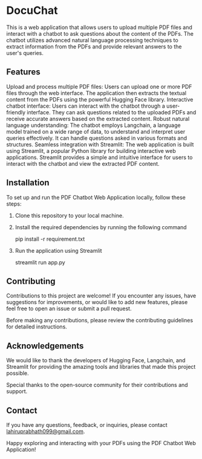 # DocuChat


This is a web application that allows users to upload multiple PDF files and interact with a chatbot to ask questions about the content of the PDFs. The chatbot utilizes advanced natural language processing techniques to extract information from the PDFs and provide relevant answers to the user's queries.

## Features
Upload and process multiple PDF files: Users can upload one or more PDF files through the web interface. The application then extracts the textual content from the PDFs using the powerful Hugging Face library.
Interactive chatbot interface: Users can interact with the chatbot through a user-friendly interface. They can ask questions related to the uploaded PDFs and receive accurate answers based on the extracted content.
Robust natural language understanding: The chatbot employs Langchain, a language model trained on a wide range of data, to understand and interpret user queries effectively. It can handle questions asked in various formats and structures.
Seamless integration with Streamlit: The web application is built using Streamlit, a popular Python library for building interactive web applications. Streamlit provides a simple and intuitive interface for users to interact with the chatbot and view the extracted PDF content.

## Installation
To set up and run the PDF Chatbot Web Application locally, follow these steps:

1. Clone this repository to your local machine.
2. Install the required dependencies by running the following command

   pip install -r requirement.txt
  
3. Run the application using Streamlit

   streamlit run app.py


## Contributing
Contributions to this project are welcome! If you encounter any issues, have suggestions for improvements, or would like to add new features, please feel free to open an issue or submit a pull request.

Before making any contributions, please review the contributing guidelines for detailed instructions.

 

## Acknowledgements
We would like to thank the developers of Hugging Face, Langchain, and Streamlit for providing the amazing tools and libraries that made this project possible.

Special thanks to the open-source community for their contributions and support.

## Contact
If you have any questions, feedback, or inquiries, please contact lahiruprabhath099@gmail.com.

Happy exploring and interacting with your PDFs using the PDF Chatbot Web Application!
